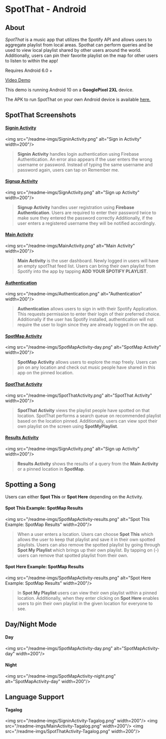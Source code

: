 # SpotThat - Android
## About

<p><i>SpotThat</i> is a music app that utilizes the Spotify API and allows users to aggregate playlist from local areas. Spothat can perform queries and be used to view local playlist shared by other users around the world.
Additionally, users can pin their favorite playlist on the map for other users to listen to within the app!</p>
<p>Requires Android 6.0 +</p>

[Video Demo](https://www.youtube.com/watch?v=dPKEnE1twSo&ab_channel=JekkoGray)

This demo is running Android 10 on a <b>GooglePixel 2XL</b> device.

The APK to run SpotThat on your own Android device is available <a href="https://github.com/jekkogray/SpotThat/build/SpotThat-demo.apk" download> here.</a>

## SpotThat Screenshots
#### [Signin Activity](https://github.com/GWU-CSCI-4237-Fall-2020/project-2-byoi-jekko-s-solo-team/blob/master/SpotThat/app/src/main/java/com/example/spotthat/SignInActivity.kt)
<img src="/readme-imgs/SigninActivity.png" alt="Sign in Activity" width=200"/>
<blockquote>
<p>
<b>Signin Activity</b> handles login authentication using Firebase Authentication.
An error also appears if the user enters the wrong username or password.
Instead of typing the same username and password again, users can tap on Remember me. 
</p>
</blockquote>


#### [Signup Activity](https://github.com/GWU-CSCI-4237-Fall-2020/project-2-byoi-jekko-s-solo-team/blob/master/SpotThat/app/src/main/java/com/example/spotthat/SignUpActivity.kt)
<img src="/readme-imgs/SignActivity.png" alt="Sign up Activity" width=200"/>
<blockquote>
<p>
<b>Signup Activity</b> handles user registration using <b>Firebase Authentication</b>. Users are required to enter their password twice to make sure they entered the password correctly Additionally, if the user enters a registered username they will be notified accordingly.
</p>
</blockquote>

#### [Main Activity](https://github.com/GWU-CSCI-4237-Fall-2020/project-2-byoi-jekko-s-solo-team/blob/master/SpotThat/app/src/main/java/com/example/spotthat/MainActivity.kt)
<img src="/readme-imgs/MainActivity.png" alt="Main Activity" width=200"/>
<blockquote>
<p><b>Main Activity</b> is the user dashboard. Newly logged in users will have an empty spotThat feed list. Users can bring their own playlist from Spotify into the app by tapping <b>ADD YOUR SPOTIFY PLAYLIST</b>.</p>
</blockquote>

#### [Authentication](https://github.com/GWU-CSCI-4237-Fall-2020/project-2-byoi-jekko-s-solo-team/blob/master/SpotThat/app/src/main/java/com/example/spotthat/MainActivity.kt)
<img src="/readme-imgs/Authentication.png" alt="Authentication" width=200"/>
<blockquote>
<p>
<b>Authentication</b> allows users to sign in with their Spotify Application. This requests permission to enter their login of their preferred choice. Additionally if the user has Spotify installed, authentication will not require the user to login since they are already logged in on the app. 
</p>
</blockquote>

#### [SpotMap Activity](https://github.com/GWU-CSCI-4237-Fall-2020/project-2-byoi-jekko-s-solo-team/blob/master/SpotThat/app/src/main/java/com/example/spotthat/SpotMapActivity.kt)
<img src="/readme-imgs/SpotMapActivity-day.png" alt="SpotMap Activity" width=200"/>
<blockquote>
<p>
<b>SpotMap Activity</b> allows users to explore the map freely. Users can pin on any location and check out music people have shared in this app on the pinned location.
</p>
</blockquote>

#### [SpotThat Activity](https://github.com/GWU-CSCI-4237-Fall-2020/project-2-byoi-jekko-s-solo-team/blob/master/SpotThat/app/src/main/java/com/example/spotthat/SpotThatActivity.kt)
<img src="/readme-imgs/SpotThatActivity.png" alt="SpotThat Activity" width=200"/>
<blockquote>
<p>
<b>SpotThat Activity</b> views the playlist people have spotted on that location. SpotThat performs a search queue on recommended playlist based on the location pinned. Additionally, users can view spot their own playlist on the screen using <b>SpotMyPlaylist</b>.
</p>
</blockquote>

#### [Results Activity](https://github.com/GWU-CSCI-4237-Fall-2020/project-2-byoi-jekko-s-solo-team/blob/master/SpotThat/app/src/main/java/com/example/spotthat/ResultsActivity.kt)
<img src="/readme-imgs/SignActivity.png" alt="Sign up Activity" width=200"/>
<blockquote>
<p>
<b>Results Activity</b> shows the results of a query from the <b>Main Activity</b> or a pinned location in <b>SpotMap</b>.
</p>
</blockquote>


## Spotting a Song
Users can either <b> Spot This</b> or <b>Spot Here</b> depending on the Activity.

#### Spot This Example: SpotMap Results
<img src="/readme-imgs/SpotMapActivity-results.png" alt="Spot This Example: SpotMap Results" width=200"/>
<blockquote>
<p>
When a user enters a location. Users can choose <b>Spot This</b> which allows the user to keep that playlist and save it in their own spotted playlists. Users can also remove the spotted playlist by going through <b> Spot My Playlist </b> which brings up their own playlist. By tapping on (-) users can remove that spotted playlist from their own. 
</p>
</blockquote>

#### Spot Here Example: SpotMap Results
<img src="/readme-imgs/SpotMapActivity-results.png" alt="Spot Here Example: SpotMap Results" width=200"/>
<blockquote>
<p>
In <b> Spot My Playlist </b> users can view their own playlist within a pinned location. Additionally, when they enter clicking on <b>Spot Here</b> enables users to pin their own playlist in the given location for everyone to see.
</p>
</blockquote>

## Day/Night Mode
#### Day

<img src="/readme-imgs/SpotMapActivity-day.png" alt="SpotMapActivity-day" width=200"/>

#### Night

<img src="/readme-imgs/SpotMapActivity-night.png" alt="SpotMapActivity-day" width=200"/>

## Language Support

#### Tagalog 
<img src="/readme-imgs/SigninActivity-Tagalog.png" width=200"/>
<img src="/readme-imgs/MainActivity-Tagalog.png" width=200"/>
<img src="/readme-imgs/SpotThatActivity-Tagalog.png" width=200"/>








